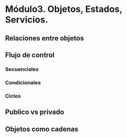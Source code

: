 # Módulo3. Objetos, Estados, Servicios.

## Relaciones entre objetos

## Flujo de control
### Secuenciales
### Condicionales
### Cíclos

## Publico vs privado

## Objetos como cadenas
